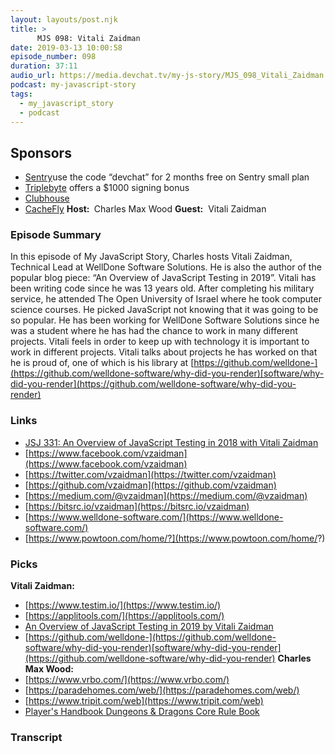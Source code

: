 ```yaml
---
layout: layouts/post.njk
title: >
      MJS 098: Vitali Zaidman
date: 2019-03-13 10:00:58
episode_number: 098
duration: 37:11
audio_url: https://media.devchat.tv/my-js-story/MJS_098_Vitali_Zaidman.mp3
podcast: my-javascript-story
tags: 
  - my_javascript_story
  - podcast
---
```


## **Sponsors**

- [Sentry](http://sentry.io/)use the code “devchat” for 2 months free on Sentry small plan
- [Triplebyte](https://triplebyte.com/astory) offers a $1000 signing bonus
- [Clubhouse](https://clubhouse.io/jsstory)
- [CacheFly](https://www.cachefly.com/)
**Host:&nbsp;** Charles Max Wood **Guest:** &nbsp;Vitali Zaidman
### **Episode Summary**
In this episode of My JavaScript Story, Charles hosts Vitali Zaidman, Technical Lead at WellDone Software Solutions. He is also the author of the popular blog piece: “An Overview of JavaScript Testing in 2019”. Vitali has been writing code since he was 13 years old. After completing his military service, he attended The Open University of Israel where he took computer science courses. He picked JavaScript not knowing that it was going to be so popular. He has been working for WellDone Software Solutions since he was a student where he has had the chance to work in many different projects. Vitali feels in order to keep up with technology it is important to work in different projects. Vitali talks about projects he has worked on that he is proud of, one of which is his library at [https://github.com/welldone-](https://github.com/welldone-software/why-did-you-render)[software/why-did-you-render](https://github.com/welldone-software/why-did-you-render)
### **Links**

- [JSJ 331: An Overview of JavaScript Testing in 2018 with Vitali Zaidman](https://devchat.tv/js-jabber/jsj-331-an-overview-of-javascript-testing-in-2018-with-vitali-zaidman/)
- [https://www.facebook.com/vzaidman](https://www.facebook.com/vzaidman)
- [https://twitter.com/vzaidman](https://twitter.com/vzaidman)
- [https://github.com/vzaidman](https://github.com/vzaidman)
- [https://medium.com/@vzaidman](https://medium.com/@vzaidman)
- [https://bitsrc.io/vzaidman](https://bitsrc.io/vzaidman)
- [https://www.welldone-software.com/](https://www.welldone-software.com/)
- [https://www.powtoon.com/home/?](https://www.powtoon.com/home/?)

### **Picks**
 **Vitali Zaidman:**
- [https://www.testim.io/](https://www.testim.io/)
- [https://applitools.com/](https://applitools.com/)
- [An Overview of JavaScript Testing in 2019 by Vitali Zaidman](ttps://medium.com/welldone-software/an-overview-of-javascript-testing-in-2019-264e19514d0a)
- [https://github.com/welldone-](https://github.com/welldone-software/why-did-you-render)[software/why-did-you-render](https://github.com/welldone-software/why-did-you-render)
**Charles Max Wood:**
- [https://www.vrbo.com/](https://www.vrbo.com/)
- [https://paradehomes.com/web/](https://paradehomes.com/web/)
- [https://www.tripit.com/web](https://www.tripit.com/web)
- [Player's Handbook Dungeons & Dragons Core Rule Book](http://dnd.wizards.com/products/tabletop-games/rpg-products/rpg_playershandbook)


### Transcript


